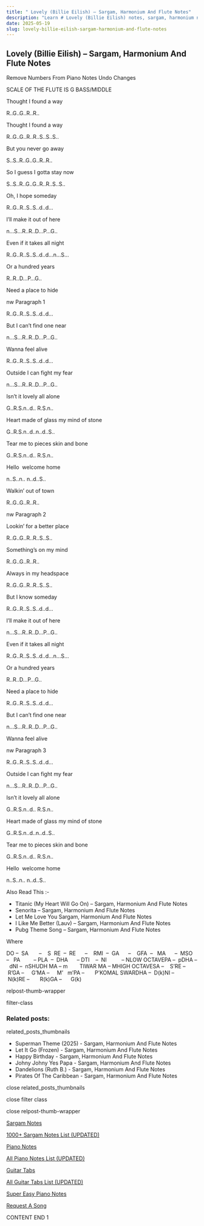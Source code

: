 ```yaml
---
title: " Lovely (Billie Eilish) – Sargam, Harmonium And Flute Notes"
description: "Learn # Lovely (Billie Eilish) notes, sargam, harmonium notations and flute notes. Easy step-by-step tutorial for beginners."
date: 2025-05-19
slug: lovely-billie-eilish-sargam-harmonium-and-flute-notes
---
```


## Lovely (Billie Eilish) – Sargam, Harmonium And Flute Notes

Remove Numbers From Piano Notes
Undo Changes

SCALE OF THE FLUTE IS G BASS/MIDDLE

Thought I found a way

R..G..G..R..R..

Thought I found a way

R..G..G..R..R..S..S..S..

But you never go away

S..S..R..G..G..R..R..

So I guess I gotta stay now

S..S..R..G..G..R..R..S..S..

Oh, I hope someday

R..G..R..S..S..d..d…

I’ll make it out of here

n…S…R..R..D…P…G..

Even if it takes all night

R..G..R..S..S..d..d…n…S…

Or a hundred years

R..R..D…P…G..

Need a place to hide

nw Paragraph 1

R..G..R..S..S..d..d…

But I can’t find one near

n…S…R..R..D…P…G..

Wanna feel alive

R..G..R..S..S..d..d…

Outside I can fight my fear

n…S…R..R..D…P…G..

Isn’t it lovely all alone

G..R.S.n..d.. R.S.n..

Heart made of glass my mind of stone

G..R.S.n..d..n..d..S..

Tear me to pieces skin and bone

G..R.S.n..d.. R.S.n..

Hello  welcome home

n..S..n.. n..d..S..

Walkin’ out of town

R..G..G..R..R..

nw Paragraph 2

Lookin’ for a better place

R..G..G..R..R..S..S..

Something’s on my mind

R..G..G..R..R..

Always in my headspace

R..G..G..R..R..S..S..

But I know someday

R..G..R..S..S..d..d…

I’ll make it out of here

n…S…R..R..D…P…G..

Even if it takes all night

R..G..R..S..S..d..d…n…S…

Or a hundred years

R..R..D…P…G..

Need a place to hide

R..G..R..S..S..d..d…

But I can’t find one near

n…S…R..R..D…P…G..

Wanna feel alive

nw Paragraph 3

R..G..R..S..S..d..d…

Outside I can fight my fear

n…S…R..R..D…P…G..

Isn’t it lovely all alone

G..R.S.n..d.. R.S.n..

Heart made of glass my mind of stone

G..R.S.n..d..n..d..S..

Tear me to pieces skin and bone

G..R.S.n..d.. R.S.n..

Hello  welcome home

n..S..n.. n..d..S..

Also Read This :-

- Titanic (My Heart Will Go On) – Sargam, Harmonium And Flute Notes
- Senorita – Sargam, Harmonium And Flute Notes
- Let Me Love You Sargam, Harmonium And Flute Notes
- I Like Me Better (Lauv) – Sargam, Harmonium And Flute Notes
- Pubg Theme Song – Sargam, Harmonium And Flute Notes

Where

DO –  SA       –    S  RE  –  RE      –    RMI  –  GA      –    GFA  –   MA      –  MSO  –   PA         – PLA  –  DHA      – DTI    –  NI          – NLOW OCTAVEPA –  pDHA –  dNI –  nSHUDH MA – m        TIWAR MA – MHIGH OCTAVESA –    S’RE –     R’GA –     G’MA –     M’   m’PA –       P’KOMAL SWARDHA –  D(k)NI –       N(k)RE –       R(k)GA –      G(k)

relpost-thumb-wrapper

filter-class

### Related posts:

related_posts_thumbnails

- Superman Theme (2025) - Sargam, Harmonium And Flute Notes
- Let It Go (Frozen) - Sargam, Harmonium And Flute Notes
- Happy Birthday - Sargam, Harmonium And Flute Notes
- Johny Johny Yes Papa - Sargam, Harmonium And Flute Notes
- Dandelions (Ruth B.) - Sargam, Harmonium And Flute Notes
- Pirates Of The Caribbean - Sargam, Harmonium And Flute Notes

close related_posts_thumbnails

close filter class

close relpost-thumb-wrapper

[Sargam Notes](/sargam-notes.html)

[1000+ Sargam Notes List (UPDATED)](/all-songs-list-sargam-notes.html)

[Piano Notes](/piano-notes.html)

[All Piano Notes List (UPDATED)](/all-songs-list-piano-notes.html)

[Guitar Tabs](/guitar-tabs.html)

[All Guitar Tabs List (UPDATED)](/all-songs-list-guitar-tabs.html)

[Super Easy Piano Notes](https://studywall.in/)

[Request A Song](/request-a-song.html)

CONTENT END 1
